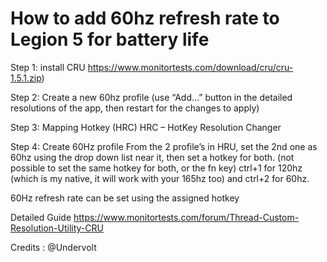 # How to add 60hz refresh rate to Legion 5 for battery life


Step 1: install CRU
https://www.monitortests.com/download/cru/cru-1.5.1.zip)

Step 2: Create a new 60hz profile
(use “Add…” button in the detailed resolutions of the app, then restart for the changes to apply)

Step 3: Mapping Hotkey (HRC)
HRC – HotKey Resolution Changer

Step 4: Create 60Hz profile
From the 2 profile’s in HRU, set the 2nd one as 60hz using the drop down list near it, then set a hotkey for both. (not possible to set the same hotkey for both, or the fn key)
ctrl+1 for 120hz (which is my native, it will work with your 165hz too) and ctrl+2 for 60hz.

60Hz refresh rate can be set using the assigned hotkey

Detailed Guide
https://www.monitortests.com/forum/Thread-Custom-Resolution-Utility-CRU

Credits : @Undervolt


